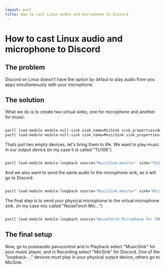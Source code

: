 ```yaml
---
layout: post
title: How to cast Linux audio and microphone to Discord
---
```


# How to cast Linux audio and microphone to Discord

## The problem

Discord on Linux doesn't have the option by defaul to play audio from you apps simultaneously with your microphone.

## The solution

What we do is to create two virtual sinks, one for microphone and another for music. 

```bash

pactl load-module module-null-sink sink_name=MicSink sink_properties=device.description=MicSink
pactl load-module module-null-sink sink_name=MusicSink sink_properties=device.description=MusicSink

```

Thats just two empty devices, let's bring them to life.
We want to play music in our output device (in my case it is called "TU106")

```bash

pactl load-module module-loopback source="MusicSink.monitor" sink="TU106"

```

And we also want to send the same audio to the microphone sink, as it will go to Discord.

```bash

pactl load-module module-loopback source="MusicSink.monitor" sink="MicSink"

```

The final step is to send your physical microphone to the virtual microphone sink. (in my case mic called "NoiseTorch Mic...")

```bash

pactl load-module module-loopback source="NoiseTorch Microphone for THRONMAX PULSE MICROPHONE" sink=MicSink

```

## The final setup

Now, go to pulseaudio pavucontrol and in Playback select "MusicSink" for your music player, and in Recording select "MicSink" for Discord. One of the "loopback-..." devices must play in your physical output device, others go to MicSink.